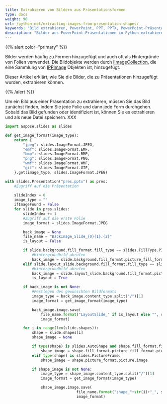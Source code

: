 ```yaml
---
title: Extrahieren von Bildern aus Präsentationsformen
type: docs
weight: 90
url: /python-net/extracting-images-from-presentation-shapes/
keywords: "Bild extrahieren, PowerPoint, PPT, PPTX, PowerPoint-Präsentation, Python, Aspose.Slides für Python"
description: "Bilder aus PowerPoint-Präsentationen in Python extrahieren"
---
```


{{% alert color="primary" %}} 

Bilder werden häufig zu Formen hinzugefügt und auch oft als Hintergründe von Folien verwendet. Die Bildobjekte werden durch [IImageCollection](https://reference.aspose.com/slides/python-net/aspose.slides/iimagecollection/), die eine Sammlung von [IPPImage](https://reference.aspose.com/slides/python-net/aspose.slides/ippimage/) Objekten ist, hinzugefügt. 

Dieser Artikel erklärt, wie Sie die Bilder, die zu Präsentationen hinzugefügt wurden, extrahieren können. 

{{% /alert %}} 

Um ein Bild aus einer Präsentation zu extrahieren, müssen Sie das Bild zunächst finden, indem Sie jede Folie und dann jede Form durchgehen. Sobald das Bild gefunden oder identifiziert ist, können Sie es extrahieren und als neue Datei speichern. XXX 

```py
import aspose.slides as slides

def get_image_format(image_type):
    return {
        "jpeg": slides.ImageFormat.JPEG,
        "emf": slides.ImageFormat.EMF,
        "bmp": slides.ImageFormat.BMP,
        "png": slides.ImageFormat.PNG,
        "wmf": slides.ImageFormat.WMF,
        "gif": slides.ImageFormat.GIF,
    }.get(image_type, slides.ImageFormat.JPEG)

with slides.Presentation("pres.pptx") as pres:
    #Zugriff auf die Präsentation
    
    slideIndex = 0
    image_type = ""
    ifImageFound = False
    for slide in pres.slides:
        slideIndex += 1
        #Zugriff auf die erste Folie
        image_format = slides.ImageFormat.JPEG

        back_image = None
        file_name = "BackImage_Slide_{0}{1}.{2}"
        is_layout = False

        if slide.background.fill_format.fill_type == slides.FillType.PICTURE:
            #Hintergrundbild abrufen  
            back_image = slide.background.fill_format.picture_fill_format.picture.image
        elif slide.layout_slide.background.fill_format.fill_type == slides.FillType.PICTURE:
            #Hintergrundbild abrufen  
            back_image = slide.layout_slide.background.fill_format.picture_fill_format.picture.image
            is_layout = True

        if back_image is not None:
            #Festlegen des gewünschten Bildformats 
            image_type = back_image.content_type.split("/")[1]
            image_format = get_image_format(image_type)

            back_image.image.save(
                file_name.format("LayoutSlide_" if is_layout else "", slideIndex, image_type), 
                image_format)

        for i in range(len(slide.shapes)):
            shape = slide.shapes[i]
            shape_image = None

            if type(shape) is slides.AutoShape and shape.fill_format.fill_type == slides.FillType.PICTURE:
                shape_image = shape.fill_format.picture_fill_format.picture.image
            elif type(shape) is slides.PictureFrame:
                shape_image = shape.picture_format.picture.image

            if shape_image is not None:
                image_type = shape_image.content_type.split("/")[1]
                image_format = get_image_format(image_type)

                shape_image.image.save(
                                file_name.format("shape_"+str(i)+"_", slideIndex, image_type), 
                                image_format)
```